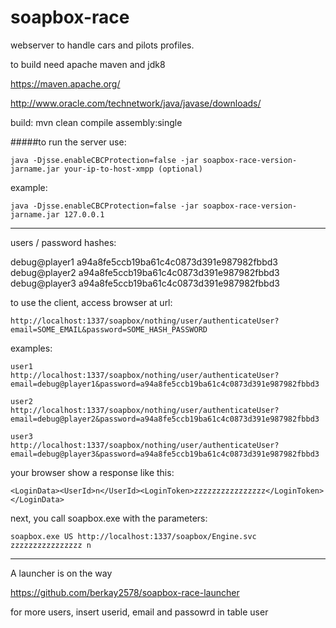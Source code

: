 # soapbox-race

webserver to handle cars and pilots profiles.

to build need apache maven and jdk8

https://maven.apache.org/

http://www.oracle.com/technetwork/java/javase/downloads/

build:
mvn clean compile assembly:single

#####to run the server use:

    java -Djsse.enableCBCProtection=false -jar soapbox-race-version-jarname.jar your-ip-to-host-xmpp (optional)

example:

    java -Djsse.enableCBCProtection=false -jar soapbox-race-version-jarname.jar 127.0.0.1

---

users / password hashes:

debug@player1	a94a8fe5ccb19ba61c4c0873d391e987982fbbd3
debug@player2	a94a8fe5ccb19ba61c4c0873d391e987982fbbd3
debug@player3	a94a8fe5ccb19ba61c4c0873d391e987982fbbd3

to use the client, access browser at url:

    http://localhost:1337/soapbox/nothing/user/authenticateUser?email=SOME_EMAIL&password=SOME_HASH_PASSWORD

examples:

    user1
    http://localhost:1337/soapbox/nothing/user/authenticateUser?email=debug@player1&password=a94a8fe5ccb19ba61c4c0873d391e987982fbbd3
    
    user2
    http://localhost:1337/soapbox/nothing/user/authenticateUser?email=debug@player2&password=a94a8fe5ccb19ba61c4c0873d391e987982fbbd3
    
    user3
    http://localhost:1337/soapbox/nothing/user/authenticateUser?email=debug@player3&password=a94a8fe5ccb19ba61c4c0873d391e987982fbbd3

your browser show a response like this:

    <LoginData><UserId>n</UserId><LoginToken>zzzzzzzzzzzzzzzz</LoginToken></LoginData>

next, you call soapbox.exe with the parameters: 

    soapbox.exe US http://localhost:1337/soapbox/Engine.svc zzzzzzzzzzzzzzzz n
    
---

A launcher is on the way

https://github.com/berkay2578/soapbox-race-launcher

for more users, insert userid, email and passowrd in table user
